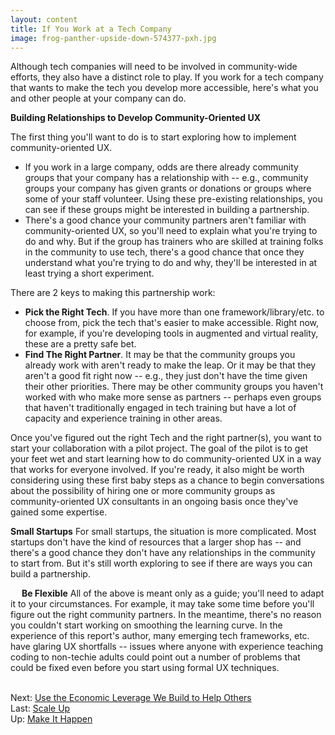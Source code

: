 ```yaml
---
layout: content
title: If You Work at a Tech Company
image: frog-panther-upside-down-574377-pxh.jpg
---
```


Although tech companies will need to be involved in community-wide efforts, they also have a distinct role to play.  If you work for a tech company that wants to make the tech you develop more accessible, here's what you and other people at your company can do. 

__Building Relationships to Develop Community-Oriented UX__

The first thing you'll want to do is to start exploring how to implement community-oriented UX.

- If you work in a large company, odds are there already community groups that your company has a relationship with -- e.g., community groups your company has given grants or donations or groups where some of your staff volunteer. Using these pre-existing relationships, you can see if these groups might be interested in building a partnership. 
- There's a good chance your community partners aren't familiar with community-oriented UX, so you'll need to explain what you're trying to do and why. But if the group has trainers who are skilled at training folks in the community to use tech, there's a good chance that once they understand what you're trying to do and why, they'll be interested in at least trying a short experiment. 

There are 2 keys to making this partnership work:

- __Pick the Right Tech__. If you have more than one framework/library/etc. to choose from, pick the tech that's easier to make accessible. Right now, for example, if you're developing tools in augmented and virtual reality, these are a pretty safe bet.
- __Find The Right Partner__. It may be that the community groups you already work with aren't ready to make the leap. Or it may be that they aren't a good fit right now -- e.g., they just don't have the time given their other priorities. There may be other community groups you haven't worked with who make more sense as partners -- perhaps even groups that haven't traditionally engaged in tech training but have a lot of capacity and experience training in other areas.

Once you've figured out the right Tech and the right partner(s), you want to start your collaboration with a pilot project. The goal of the pilot is to get your feet wet and start learning how to do community-oriented UX in a way that works for everyone involved. If you're ready, it also might be worth considering using these first baby steps as a chance to begin conversations about the possibility of hiring one or more community groups as community-oriented UX consultants in an ongoing basis once they've gained some expertise.

__Small Startups__
For small startups, the situation is more complicated. Most startups don't have the kind of resources that a larger shop has -- and there's a good chance they don't have any relationships in the community to start from. But it's still worth exploring to see if there are ways you can build a partnership.

 
__Be Flexible__
All of the above is meant only as a guide; you'll need to adapt it to your circumstances. For example, it may take some time before you'll figure out the right community partners. In the meantime, there's no reason you couldn't start working on smoothing the learning curve. In the experience of this report's author, many emerging tech frameworks, etc. have glaring UX shortfalls -- issues where anyone with experience teaching coding to non-techie adults could point out a number of problems that could be fixed even before you start using formal UX techniques.

<br/>Next: [Use the Economic Leverage We Build to Help Others](40-helping.html)
<br/>Last: [Scale Up](20-scaling-up.html)
<br/>Up: [Make It Happen](00-index.html)
